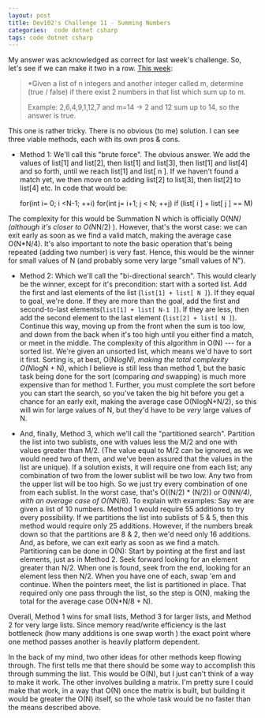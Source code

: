 ```yaml
---
layout: post
title: Dev102's Challenge 11 - Summing Numbers
categories:  code dotnet csharp
tags: code dotnet csharp
---
```


My answer was acknowledged as correct for last week's challenge.  So, let's see if we can make it two in a row.  [This week](http://www.dev102.com/misc/a-programming-job-interview-challenge-11-summing-numbers/):

> *Given a list of n integers and another integer called m, determine (true / false) if there exist 2 numbers in that list which sum up to m.
> 
>  Example: 2,6,4,9,1,12,7 and m=14 -&gt; 2 and 12 sum up to 14, so the answer is true.
  
  This one is rather tricky.  There is no obvious (to me) solution.   I can see three viable methods, each with its own pros &amp; cons.
  
   * Method 1: We'll call this "brute force".  The obvious answer.  We add the values of list[1] and list[2],  then list[1] and list[3], then list[1] and list[4] and so forth, until we reach list[1] and list[ n ].  If we haven't found a match yet, we then move on to adding list[2] to list[3], then list[2] to list[4] etc. In code that would be: 
   
        for(int i= 0; i &lt;N-1; ++i) 
          for(int j= i+1; j &lt; N; ++j) 
             if (list[ i ] + list[ j ] == M)

The complexity for this would be Summation N which is officially O(N*N) (although it's closer to O(N*N/2) ).  However, that's the worst case: we can exit early as soon as we find a valid match, making the average case O(N*N/4).  It's also important to note the basic operation that's being repeated (adding two number) is very fast.  Hence, this would be the winner for small values of N (and probably some very large "small values of N").

 * Method 2: Which we'll call the "bi-directional search".  This would clearly be the winner, except for it's precondition: start with a sorted list.  Add the first and last elements of the list (`list[1] + list[ N ]`).  If they equal to goal, we're done. If they are more than the goal, add the first and second-to-last elements(`list[1] + list[ N-1 ]`).  If they are less, then add the second element to the last element (`list[2] + list[ N ]`).  Continue this way, moving up from the front when the sum is too low, and down from the back when it's too high until you either find a match, or meet in the middle.  The complexity of this algorithm in O(N) --- for a sorted list.  We're given an unsorted list, which means we'd have to sort it first.  Sorting is, at best, O(N*logN), making the total complexity O(N*logN + N), which I believe is still less than method 1, but the basic task being done for the sort (comparing *and*  swapping) is much more expensive than for method 1.  Further, you must complete the sort before you can start the search, so you've taken the big hit before you get a chance for an early exit, making the average case O(NlogN+N/2), so this will win for large values of N, but they'd have to be *very* large values of N.

 * And, finally, Method 3, which we'll call the "partitioned search". Partition the list into two sublists, one with values less the M/2 and one with values greater than M/2. (The value equal to M/2 can be ignored, as we would need two of them, and we've been assured that the values in the list are unique).  If a solution exists, it will require one from each list; any combination of two from the lower sublist will be two low.  Any two from the upper list will be too high. So we just try every combination of one from each sublist.   In the worst case, that's O((N/2) * (N/2)) or O(N*N/4),  with an average case of O(N*N/8).  To explain with examples: Say we are given a list of 10 numbers.  Method 1 would require 55 additions to try every possibility. If we partitions the list into sublists of 5 &amp; 5, then this method would require only 25 additions.  However, if the numbers break down so that the partitions are 8 &amp; 2, then we'd need only 16 additions.  And, as before, we can exit early as soon as we find a match.  Partitioning can be done in O(N): Start by pointing at the first and last elements, just as in Method 2. Seek forward looking for an element greater than N/2.  When one is found, seek from the end, looking for an element less then N/2. When you have one of each, swap 'em and continue.  When the pointers meet, the list is partitioned in place.  That required only one pass through the list, so the step is O(N), making the total for the average case O(N*N/8 + N).</p>

Overall, Method 1 wins for small lists, Method 3 for larger lists, and Method 2 for very large lists.  Since memory read/write efficiency is the last bottleneck (how many additions is one swap worth ) the exact point where one method passes another is heavily platform dependent.

In the back of my mind, two other ideas for other methods keep flowing through. The first tells me that there should be some way to accomplish this through summing the list.  This would be O(N), but I just can't think of a way to make it work.  The other involves building a matrix.  I'm pretty sure I could make that work, in a way that O(N) once the matrix is built, but building it would be greater the O(N) itself, so the whole task would be no faster than the means described above.